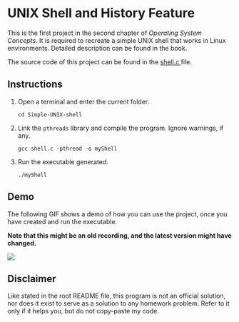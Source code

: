 # UNIX Shell and History Feature

This is the first project in the second chapter of _Operating System Concepts._ It is required to recreate a simple UNIX shell that works in Linux environments. Detailed description can be found in the book.

The source code of this project can be found in the <a href="https://github.com/rafi007akhtar/oslab/blob/master/Simple-UNIX-shell/shell.c"> shell.c </a> file.

## Instructions

1. Open a terminal and enter the current folder.
	``` 
	cd Simple-UNIX-shell 
	```
2. Link the `pthreads` library and compile the program. Ignore warnings, if any.
	```
	gcc shell.c -pthread -o myShell
	```
3. Run the executable generated.
	```
	./myShell
	```

## Demo

The following GIF shows a demo of how you can use the project, once you have created and run the executable. 

**Note that this might be an old recording, and the latest version might have changed.**

![](https://raw.githubusercontent.com/rafi007akhtar/oslab/master/Simple-UNIX-shell/shell-demo.gif)

## Disclaimer

Like stated in the root README file, this program is not an official solution, nor does it exist to serve as a solution to any homework problem. Refer to it only if it helps you, but do not copy-paste my code.
